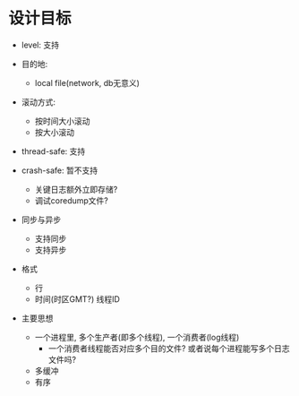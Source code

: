 # 设计目标
- level: 支持
- 目的地:
    - local file(network, db无意义)
- 滚动方式:
    - 按时间大小滚动
    - 按大小滚动
- thread-safe: 支持
- crash-safe: 暂不支持
    - 关键日志额外立即存储?
    - 调试coredump文件?
- 同步与异步
    - 支持同步
    - 支持异步
- 格式
    - 行
    - 时间(时区GMT?) 线程ID

- 主要思想
    - 一个进程里, 多个生产者(即多个线程), 一个消费者(log线程)
        - 一个消费者线程能否对应多个目的文件? 或者说每个进程能写多个日志文件吗?
    - 多缓冲
    - 有序
